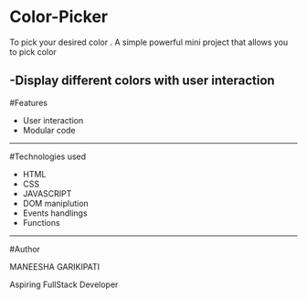# Color-Picker
To pick your desired color .
A simple powerful mini project that allows you to pick color


-Display different colors with user interaction 
---------------------

#Features

- User interaction
- Modular code

 -------------------
 #Technologies used

 - HTML
 - CSS
 - JAVASCRIPT
 - DOM maniplution
 - Events handlings
 - Functions

 -----------------

 #Author
 
 MANEESHA GARIKIPATI 
 
 Aspiring FullStack Developer

 

